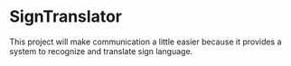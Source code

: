 # SignTranslator
This project will make communication a little easier because it provides a system to recognize and translate sign language.
